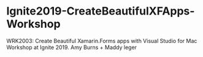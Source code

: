 # Ignite2019-CreateBeautifulXFApps-Workshop
WRK2003: Create Beautiful Xamarin.Forms apps with Visual Studio for Mac Workshop at Ignite 2019. Amy Burns + Maddy leger

